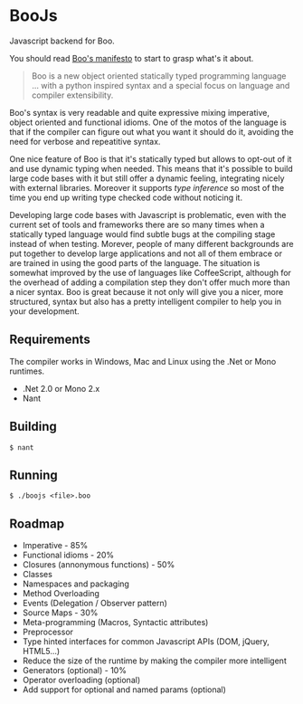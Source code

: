 # BooJs

Javascript backend for Boo.

You should read [Boo's manifesto](http://boo.codehaus.org/BooManifesto.pdf) to 
start to grasp what's it about.

> Boo is a new object oriented statically typed programming language ... with 
  a python inspired syntax and a special focus on language and compiler extensibility.

Boo's syntax is very readable and quite expressive mixing imperative, object
oriented and functional idioms. One of the motos of the language is that if the 
compiler can figure out what you want it should do it, avoiding the need for verbose 
and repeatitive syntax.

One nice feature of Boo is that it's statically typed but allows to opt-out of 
it and use dynamic typing when needed. This means that it's possible to build
large code bases with it but still offer a dynamic feeling, integrating nicely with 
external libraries. Moreover it supports _type inference_ so most of the time you end 
up writing type checked code without noticing it.

Developing large code bases with Javascript is problematic, even with the current
set of tools and frameworks there are so many times when a statically typed 
language would find subtle bugs at the compiling stage instead of when testing.
Morever, people of many different backgrounds are put together to develop
large applications and not all of them embrace or are trained in using the good 
parts of the language. The situation is somewhat improved by the use of languages
like CoffeeScript, although for the overhead of adding a compilation step they 
don't offer much more than a nicer syntax. Boo is great because it not only
will give you a nicer, more structured, syntax but also has a pretty intelligent
compiler to help you in your development.


## Requirements

The compiler works in Windows, Mac and Linux using the .Net or Mono runtimes.

  - .Net 2.0 or Mono 2.x
  - Nant

## Building

    $ nant

## Running

    $ ./boojs <file>.boo

## Roadmap

  - Imperative - 85%
  - Functional idioms - 20%
  - Closures (annonymous functions) - 50%
  - Classes
  - Namespaces and packaging
  - Method Overloading
  - Events (Delegation / Observer pattern)
  - Source Maps - 30%
  - Meta-programming (Macros, Syntactic attributes)
  - Preprocessor
  - Type hinted interfaces for common Javascript APIs (DOM, jQuery, HTML5...)
  - Reduce the size of the runtime by making the compiler more intelligent
  - Generators (optional) - 10%
  - Operator overloading (optional)
  - Add support for optional and named params (optional)

